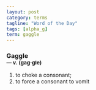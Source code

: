 ```yaml
---
layout: post
category: terms
tagline: "Word of the Day"
tags: [alpha_g]
term: gaggle
---
```


<h3>Gaggle<br/> <small>&mdash; v. (gag<span>&middot;</span>gle)</small></h3>
<p><ol>
<li>to choke a consonant;</li>
<li>to force a consonant to vomit</li>
</ol></p>
